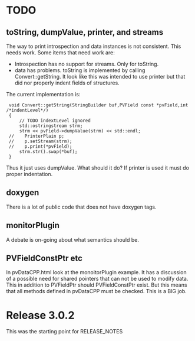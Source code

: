 TODO
===========

toString, dumpValue, printer, and streams
------------

The way to print introspection and data instances is not consistent.
This needs work.
Some items that need work are:

* Introspection  has no support for streams. Only for toString.
* data has problems. toString is implemented by calling Convert::getString.
It look like this was intended to use printer but that did nor properly indent fields of structures.

The current implementation is:

     void Convert::getString(StringBuilder buf,PVField const *pvField,int /*indentLevel*/)
     {
         // TODO indextLevel ignored
         std::ostringstream strm;
         strm << pvField->dumpValue(strm) << std::endl;
     //    PrinterPlain p;
     //    p.setStream(strm);
     //    p.print(*pvField);
         strm.str().swap(*buf);
     }

Thus it just uses dumpValue.
What should it do?
If printer is used it must do proper indentation.

doxygen
-------

There is a lot of public code that does not have doxygen tags.


monitorPlugin
-------------

A debate is on-going about what semantics should be.

PVFieldConstPtr etc
-------------------

In pvDataCPP.html look at the monoitorPlugin example.
It has a discussion of a possible need for shared pointers that can not be used to modify data.
This in addition to PVFieldPtr should PVFieldConstPtr exist.
But this means that all methods defined in pvDataCPP must be checked.
This is a BIG job.

Release 3.0.2
==========
This was the starting point for RELEASE_NOTES
